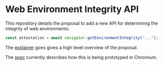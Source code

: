 # Web Environment Integrity API

This repository details the proposal to add a new API for determining the integrity
of web environments:

```js
const attestation = await navigator.getEnvironmentIntegrity("...");
```

The [explainer](./explainer.md) goes gives a high level overview of the proposal.

The [spec](https://rupertbenwiser.github.io/Web-Environment-Integrity/) currently describes how this is being prototyped in Chromium.
